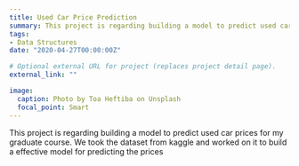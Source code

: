 ```yaml
---
title: Used Car Price Prediction
summary: This project is regarding building a model to predict used car prices for my graduate course. We took the dataset from kaggle and worked on it to build a effective model for predicting the prices.
tags:
- Data Structures 
date: "2020-04-27T00:00:00Z"

# Optional external URL for project (replaces project detail page).
external_link: ""

image:
  caption: Photo by Toa Heftiba on Unsplash
  focal_point: Smart
---
```


This project is regarding building a model to predict used car prices for my graduate course. We took the dataset from kaggle and worked on it to build a effective model for predicting the prices
